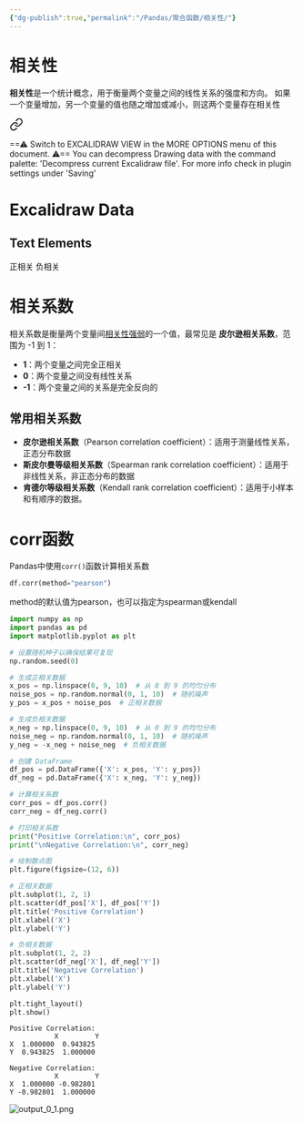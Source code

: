 ```yaml
---
{"dg-publish":true,"permalink":"/Pandas/聚合函数/相关性/"}
---
```


# 相关性
**相关性**是一个统计概念，用于衡量两个变量之间的线性关系的强度和方向。
如果一个变量增加，另一个变量的值也随之增加或减小，则这两个变量存在相关性

<div class="transclusion internal-embed is-loaded"><a class="markdown-embed-link" href="/excalidraw//" aria-label="Open link"><svg xmlns="http://www.w3.org/2000/svg" width="24" height="24" viewBox="0 0 24 24" fill="none" stroke="currentColor" stroke-width="2" stroke-linecap="round" stroke-linejoin="round" class="svg-icon lucide-link"><path d="M10 13a5 5 0 0 0 7.54.54l3-3a5 5 0 0 0-7.07-7.07l-1.72 1.71"></path><path d="M14 11a5 5 0 0 0-7.54-.54l-3 3a5 5 0 0 0 7.07 7.07l1.71-1.71"></path></svg></a><div class="markdown-embed">




==⚠  Switch to EXCALIDRAW VIEW in the MORE OPTIONS menu of this document. ⚠== You can decompress Drawing data with the command palette: 'Decompress current Excalidraw file'. For more info check in plugin settings under 'Saving'


# Excalidraw Data
## Text Elements
正相关 
负相关 


</div></div>

# 相关系数
相关系数是衡量两个变量间<u>相关性强弱</u>的一个值，最常见是 **皮尔逊相关系数**，范围为 -1 到 1：
- **1**：两个变量之间完全正相关
- **0**：两个变量之间没有线性关系
- **-1**：两个变量之间的关系是完全反向的
## 常用相关系数
- **皮尔逊相关系数**（Pearson correlation coefficient）：适用于测量线性关系，正态分布数据
- **斯皮尔曼等级相关系数**（Spearman rank correlation coefficient）：适用于非线性关系，非正态分布的数据
- **肯德尔等级相关系数**（Kendall rank correlation coefficient）：适用于小样本和有顺序的数据。
# corr函数
Pandas中使用`corr()`函数计算相关系数
```python
df.corr(method="pearson")
```
method的默认值为pearson，也可以指定为spearman或kendall

```python
import numpy as np
import pandas as pd
import matplotlib.pyplot as plt

# 设置随机种子以确保结果可复现
np.random.seed(0)

# 生成正相关数据
x_pos = np.linspace(0, 9, 10)  # 从 0 到 9 的均匀分布
noise_pos = np.random.normal(0, 1, 10)  # 随机噪声
y_pos = x_pos + noise_pos  # 正相关数据

# 生成负相关数据
x_neg = np.linspace(0, 9, 10)  # 从 0 到 9 的均匀分布
noise_neg = np.random.normal(0, 1, 10)  # 随机噪声
y_neg = -x_neg + noise_neg  # 负相关数据

# 创建 DataFrame
df_pos = pd.DataFrame({'X': x_pos, 'Y': y_pos})
df_neg = pd.DataFrame({'X': x_neg, 'Y': y_neg})

# 计算相关系数
corr_pos = df_pos.corr()
corr_neg = df_neg.corr()

# 打印相关系数
print("Positive Correlation:\n", corr_pos)
print("\nNegative Correlation:\n", corr_neg)

# 绘制散点图
plt.figure(figsize=(12, 6))

# 正相关数据
plt.subplot(1, 2, 1)
plt.scatter(df_pos['X'], df_pos['Y'])
plt.title('Positive Correlation')
plt.xlabel('X')
plt.ylabel('Y')

# 负相关数据
plt.subplot(1, 2, 2)
plt.scatter(df_neg['X'], df_neg['Y'])
plt.title('Negative Correlation')
plt.xlabel('X')
plt.ylabel('Y')

plt.tight_layout()
plt.show()
```

    Positive Correlation:
               X         Y
    X  1.000000  0.943825
    Y  0.943825  1.000000
    
    Negative Correlation:
               X         Y
    X  1.000000 -0.982801
    Y -0.982801  1.000000

![output_0_1.png](/img/user/Pandas/%E8%81%9A%E5%90%88%E5%87%BD%E6%95%B0/output_0_1.png)



